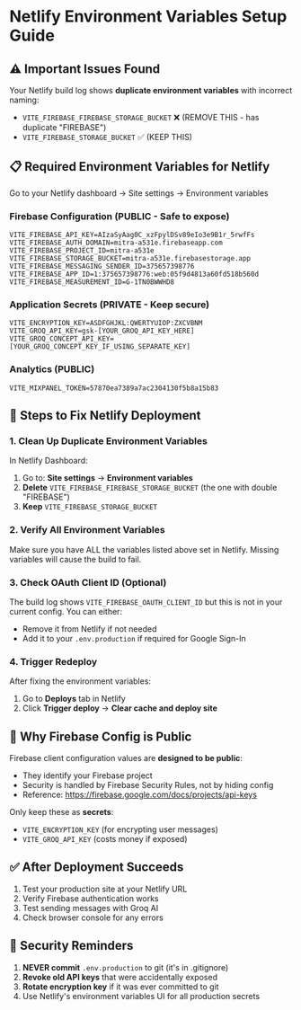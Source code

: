 # Netlify Environment Variables Setup Guide

## ⚠️ Important Issues Found

Your Netlify build log shows **duplicate environment variables** with incorrect naming:
- `VITE_FIREBASE_FIREBASE_STORAGE_BUCKET` ❌ (REMOVE THIS - has duplicate "FIREBASE")
- `VITE_FIREBASE_STORAGE_BUCKET` ✅ (KEEP THIS)

## 📋 Required Environment Variables for Netlify

Go to your Netlify dashboard → Site settings → Environment variables

### Firebase Configuration (PUBLIC - Safe to expose)

```
VITE_FIREBASE_API_KEY=AIzaSyAag0C_xzFpylDSv89eIo3e9B1r_5rwfFs
VITE_FIREBASE_AUTH_DOMAIN=mitra-a531e.firebaseapp.com
VITE_FIREBASE_PROJECT_ID=mitra-a531e
VITE_FIREBASE_STORAGE_BUCKET=mitra-a531e.firebasestorage.app
VITE_FIREBASE_MESSAGING_SENDER_ID=375657398776
VITE_FIREBASE_APP_ID=1:375657398776:web:05f9d4813a60fd518b560d
VITE_FIREBASE_MEASUREMENT_ID=G-1TN0BWWHD8
```

### Application Secrets (PRIVATE - Keep secure)

```
VITE_ENCRYPTION_KEY=ASDFGHJKL:QWERTYUIOP:ZXCVBNM
VITE_GROQ_API_KEY=gsk-[YOUR_GROQ_API_KEY_HERE]
VITE_GROQ_CONCEPT_API_KEY=[YOUR_GROQ_CONCEPT_KEY_IF_USING_SEPARATE_KEY]
```

### Analytics (PUBLIC)

```
VITE_MIXPANEL_TOKEN=57870ea7389a7ac2304130f5b8a15b83
```

## 🔧 Steps to Fix Netlify Deployment

### 1. Clean Up Duplicate Environment Variables

In Netlify Dashboard:
1. Go to: **Site settings** → **Environment variables**
2. **Delete** `VITE_FIREBASE_FIREBASE_STORAGE_BUCKET` (the one with double "FIREBASE")
3. **Keep** `VITE_FIREBASE_STORAGE_BUCKET`

### 2. Verify All Environment Variables

Make sure you have ALL the variables listed above set in Netlify. Missing variables will cause the build to fail.

### 3. Check OAuth Client ID (Optional)

The build log shows `VITE_FIREBASE_OAUTH_CLIENT_ID` but this is not in your current config. You can either:
- Remove it from Netlify if not needed
- Add it to your `.env.production` if required for Google Sign-In

### 4. Trigger Redeploy

After fixing the environment variables:
1. Go to **Deploys** tab in Netlify
2. Click **Trigger deploy** → **Clear cache and deploy site**

## 📖 Why Firebase Config is Public

Firebase client configuration values are **designed to be public**:
- They identify your Firebase project
- Security is handled by Firebase Security Rules, not by hiding config
- Reference: https://firebase.google.com/docs/projects/api-keys

Only keep these as **secrets**:
- `VITE_ENCRYPTION_KEY` (for encrypting user messages)
- `VITE_GROQ_API_KEY` (costs money if exposed)

## ✅ After Deployment Succeeds

1. Test your production site at your Netlify URL
2. Verify Firebase authentication works
3. Test sending messages with Groq AI
4. Check browser console for any errors

## 🚨 Security Reminders

1. **NEVER commit** `.env.production` to git (it's in .gitignore)
2. **Revoke old API keys** that were accidentally exposed
3. **Rotate encryption key** if it was ever committed to git
4. Use Netlify's environment variables UI for all production secrets
